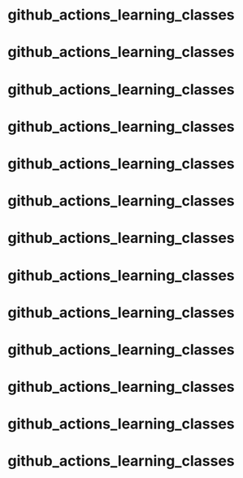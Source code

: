 # github_actions_learning_classes
# github_actions_learning_classes
# github_actions_learning_classes
# github_actions_learning_classes
# github_actions_learning_classes
# github_actions_learning_classes
# github_actions_learning_classes
# github_actions_learning_classes
# github_actions_learning_classes
# github_actions_learning_classes
# github_actions_learning_classes
# github_actions_learning_classes
# github_actions_learning_classes

